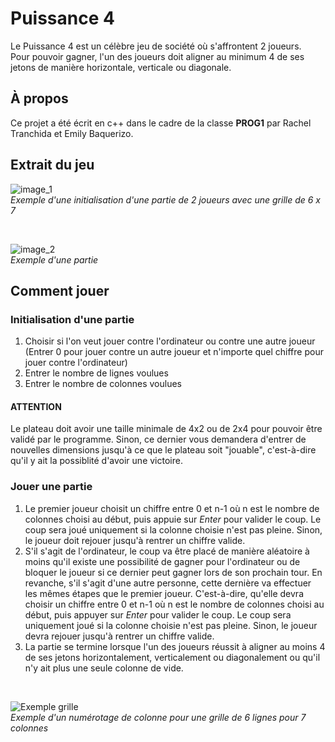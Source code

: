 # Puissance 4
Le Puissance 4 est un célèbre jeu de société où s'affrontent 2 joueurs. <br>
Pour pouvoir gagner, l'un des joueurs doit aligner au minimum 4 de ses jetons de manière horizontale, verticale ou diagonale.

## À propos
Ce projet a été écrit en c++ dans le cadre de la classe **PROG1** par Rachel Tranchida et Emily Baquerizo.

## Extrait du jeu

![image_1](https://user-images.githubusercontent.com/114154989/197401436-1058ae21-57b4-47ff-af18-e39d437bd544.png)
<br>*Exemple d'une initialisation d'une partie de 2 joueurs avec une grille de 6 x 7*
  
<br>

![image_2](https://user-images.githubusercontent.com/114154989/197401409-a4eae6de-3a79-42ba-b5e6-9dfe02821842.png)
<br>*Exemple d'une partie*

## Comment jouer
### Initialisation d'une partie
  1. Choisir si l'on veut jouer contre l'ordinateur ou contre une autre joueur (Entrer 0 pour jouer contre un autre joueur et n'importe quel chiffre pour jouer contre l'ordinateur)
  2. Entrer le nombre de lignes voulues
  3. Entrer le nombre de colonnes voulues

#### ATTENTION
Le plateau doit avoir une taille minimale de 4x2 ou de 2x4 pour pouvoir être validé par le programme. Sinon, ce dernier vous demandera d'entrer de nouvelles dimensions jusqu'à ce que le plateau soit "jouable", c'est-à-dire qu'il y ait la possiblité d'avoir une victoire.
  
### Jouer une partie
 1. Le premier joueur choisit un chiffre entre 0 et n-1 où n est le nombre de colonnes choisi au début, puis appuie sur *Enter* pour valider le coup.
 Le coup sera joué uniquement si la colonne choisie n'est pas pleine. Sinon, le joueur doit rejouer jusqu'à rentrer un chiffre valide.
 2. S'il s'agit de l'ordinateur, le coup va être placé de manière aléatoire à moins qu'il existe une possibilité de gagner pour l'ordinateur ou de bloquer le joueur si ce dernier peut gagner lors de son prochain tour.
 En revanche, s'il s'agit d'une autre personne, cette dernière va effectuer les mêmes étapes que le premier joueur.
 C'est-à-dire, qu'elle devra choisir un chiffre entre 0 et n-1 où n est le nombre de colonnes choisi au début, puis appuyer sur *Enter* pour valider le coup.
 Le coup sera uniquement joué si la colonne choisie n'est pas pleine. Sinon, le joueur devra rejouer jusqu'à rentrer un chiffre valide.
 3. La partie se termine lorsque l'un des joueurs réussit à aligner au moins 4 de ses jetons horizontalement, verticalement ou diagonalement ou qu'il n'y ait plus une seule colonne de vide.

<br>

 ![Exemple grille](https://user-images.githubusercontent.com/114154989/197405656-237bd990-957b-4ef6-917f-3550104450fe.png)
<br>*Exemple d'un numérotage de colonne pour une grille de 6 lignes pour 7 colonnes*
